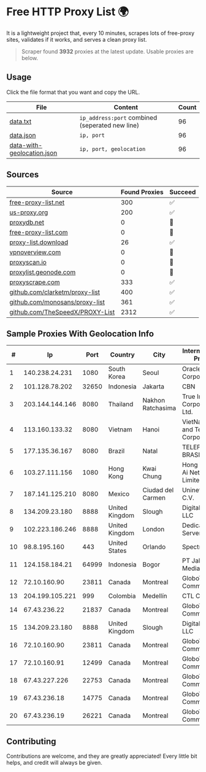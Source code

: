 
# Free HTTP Proxy List 🌍

It is a lightweight project that, every 10 minutes, scrapes lots of free-proxy sites, validates if it works, and serves a clean proxy list.


> Scraper found **3932** proxies at the latest update. Usable proxies are below.

## Usage

Click the file format that you want and copy the URL.


|File|Content|Count|
|----|-------|-----|
|[data.txt](https://raw.githubusercontent.com/themiralay/Proxy-List-World/master/data.txt)|`ip_address:port` combined (seperated new line)|96|
|[data.json](https://raw.githubusercontent.com/themiralay/Proxy-List-World/master/data.json)|`ip, port`|96|
|[data-with-geolocation.json](https://raw.githubusercontent.com/themiralay/Proxy-List-World/master/data-with-geolocation.json)|`ip, port, geolocation`|96|

## Sources

|Source|Found Proxies|Succeed|
|------|-------------|-------|
|[free-proxy-list.net](https://free-proxy-list.net)|300|✅|
|[us-proxy.org](https://www.us-proxy.org)|200|✅|
|[proxydb.net](http://proxydb.net)|0|🚫|
|[free-proxy-list.com](https://free-proxy-list.com/?page=&port=&type%5B%5D=http&type%5B%5D=https&up_time=0&search=Search)|0|🚫|
|[proxy-list.download](https://www.proxy-list.download/HTTP)|26|✅|
|[vpnoverview.com](https://vpnoverview.com/privacy/anonymous-browsing/free-proxy-servers)|0|🚫|
|[proxyscan.io](https://www.proxyscan.io)|0|🚫|
|[proxylist.geonode.com](https://proxylist.geonode.com/api/proxy-list?limit=300&page=1&sort_by=lastChecked&sort_type=desc&protocols=http,https)|0|🚫|
|[proxyscrape.com](https://api.proxyscrape.com/v2/?request=displayproxies&protocol=http&timeout=10000&country=all&ssl=all&anonymity=all)|333|✅|
|[github.com/clarketm/proxy-list](https://raw.githubusercontent.com/clarketm/proxy-list/master/proxy-list-raw.txt)|400|✅|
|[github.com/monosans/proxy-list](https://raw.githubusercontent.com/monosans/proxy-list/main/proxies/http.txt)|361|✅|
|[github.com/TheSpeedX/PROXY-List](https://raw.githubusercontent.com/TheSpeedX/PROXY-List/master/http.txt)|2312|✅|


## Sample Proxies With Geolocation Info

|#|Ip|Port|Country|City|Internet Service Provider|
|-|--|----|-------|----|-------------------------|
|1|140.238.24.231|1080|South Korea|Seoul|Oracle Corporation|
|2|101.128.78.202|32650|Indonesia|Jakarta|CBN|
|3|203.144.144.146|8080|Thailand|Nakhon Ratchasima|True Internet Corporation CO. Ltd.|
|4|113.160.133.32|8080|Vietnam|Hanoi|VietNam Post and Telecom Corporation|
|5|177.135.36.167|8080|Brazil|Natal|TELEFÔNICA BRASIL S.A|
|6|103.27.111.156|1080|Hong Kong|Kwai Chung|Hong Kong San Ai Net Int'l Limited|
|7|187.141.125.210|8080|Mexico|Ciudad del Carmen|Uninet S.A. de C.V.|
|8|134.209.23.180|8888|United Kingdom|Slough|DigitalOcean, LLC|
|9|102.223.186.246|8888|United Kingdom|London|Dedicated Servers|
|10|98.8.195.160|443|United States|Orlando|Spectrum|
|11|124.158.184.21|64999|Indonesia|Bogor|PT Jala Lintas Media|
|12|72.10.160.90|23811|Canada|Montreal|GloboTech Communications|
|13|204.199.105.221|999|Colombia|Medellín|CTL Colombia|
|14|67.43.236.22|21837|Canada|Montreal|GloboTech Communications|
|15|134.209.23.180|8888|United Kingdom|Slough|DigitalOcean, LLC|
|16|72.10.160.90|23811|Canada|Montreal|GloboTech Communications|
|17|72.10.160.91|12499|Canada|Montreal|GloboTech Communications|
|18|67.43.227.226|22753|Canada|Montreal|GloboTech Communications|
|19|67.43.236.18|14775|Canada|Montreal|GloboTech Communications|
|20|67.43.236.19|26221|Canada|Montreal|GloboTech Communications|



## Contributing

Contributions are welcome, and they are greatly appreciated! Every
little bit helps, and credit will always be given.

